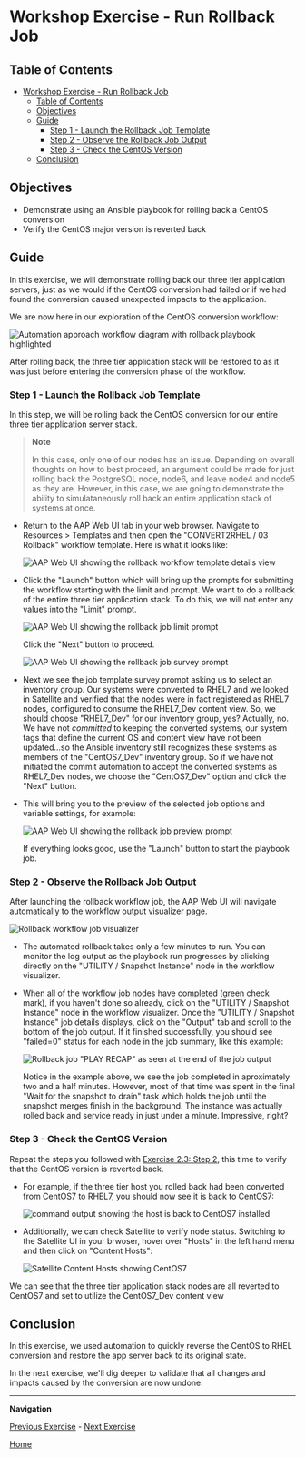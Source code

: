 # Workshop Exercise - Run Rollback Job

## Table of Contents

- [Workshop Exercise - Run Rollback Job](#workshop-exercise---run-rollback-job)
  - [Table of Contents](#table-of-contents)
  - [Objectives](#objectives)
  - [Guide](#guide)
    - [Step 1 - Launch the Rollback Job Template](#step-1---launch-the-rollback-job-template)
    - [Step 2 - Observe the Rollback Job Output](#step-2---observe-the-rollback-job-output)
    - [Step 3 - Check the CentOS Version](#step-3---check-the-centos-version)
  - [Conclusion](#conclusion)

## Objectives

* Demonstrate using an Ansible playbook for rolling back a CentOS conversion
* Verify the CentOS major version is reverted back

## Guide

In this exercise, we will demonstrate rolling back our three tier application servers, just as we would if the CentOS conversion had failed or if we had found the conversion caused unexpected impacts to the application.

We are now here in our exploration of the CentOS conversion workflow:

![Automation approach workflow diagram with rollback playbook highlighted](images/conversion-workflow-hl-rollback.png)

After rolling back, the three tier application stack will be restored to as it was just before entering the conversion phase of the workflow.

### Step 1 - Launch the Rollback Job Template

In this step, we will be rolling back the CentOS conversion for our entire three tier application server stack.

> **Note**
>
> In this case, only one of our nodes has an issue. Depending on overall thoughts on how to best proceed, an argument could be made for just rolling back the PostgreSQL node, node6, and leave node4 and node5 as they are. However, in this case, we are going to demonstrate the ability to simulataneously roll back an entire application stack of systems at once.

- Return to the AAP Web UI tab in your web browser. Navigate to Resources > Templates and then open the "CONVERT2RHEL / 03 Rollback" workflow template. Here is what it looks like:

  ![AAP Web UI showing the rollback workflow template details view](images/rollback_template.png)

- Click the "Launch" button which will bring up the prompts for submitting the workflow starting with the limit and prompt. We want to do a rollback of the entire three tier application stack. To do this, we will not enter any values into the "Limit" prompt.

  ![AAP Web UI showing the rollback job limit prompt](images/rollback_prompts.png)

  Click the "Next" button to proceed.

  ![AAP Web UI showing the rollback job survey prompt](images/rollback_survey.png)

- Next we see the job template survey prompt asking us to select an inventory group. Our systems were converted to RHEL7 and we looked in Satellite and verified that the nodes were in fact registered as RHEL7 nodes, configured to consume the RHEL7_Dev content view. So, we should choose "RHEL7_Dev" for our inventory group, yes? Actually, no. We have not _committed_ to keeping the converted systems, our system tags that define the current OS and content view have not been updated...so the Ansible inventory still recognizes these systems as members of the "CentOS7_Dev" inventory group. So if we have not initiated the commit automation to accept the converted systems as RHEL7_Dev nodes, we choose the "CentOS7_Dev" option and click the "Next" button.

- This will bring you to the preview of the selected job options and variable settings, for example:

  ![AAP Web UI showing the rollback job preview prompt](images/rollback_preview.png)

  If everything looks good, use the "Launch" button to start the playbook job.

### Step 2 - Observe the Rollback Job Output

After launching the rollback workflow job, the AAP Web UI will navigate automatically to the workflow output visualizer page.

  ![Rollback workflow job visualizer](images/rollback_workflow_job_visual.png)

- The automated rollback takes only a few minutes to run. You can monitor the log output as the playbook run progresses by clicking directly on the "UTILITY / Snapshot Instance" node in the workflow visualizer.

- When all of the workflow job nodes have completed (green check mark), if you haven't done so already, click on the "UTILITY / Snapshot Instance" node in the workflow visualizer. Once the "UTILITY / Snapshot Instance" job details displays, click on the "Output" tab and scroll to the bottom of the job output. If it finished successfully, you should see "failed=0" status for each node in the job summary, like this example:

  ![Rollback job "PLAY RECAP" as seen at the end of the job output](images/rollback_job_recap.png)

  Notice in the example above, we see the job completed in aproximately two and a half minutes. However, most of that time was spent in the final "Wait for the snapshot to drain" task which holds the job until the snapshot merges finish in the background. The instance was actually rolled back and service ready in just under a minute. Impressive, right?

### Step 3 - Check the CentOS Version

Repeat the steps you followed with [Exercise 2.3: Step 2](../2.3-check-upg/README.md#step-2---verify-the-hosts-are-converted-to-next-rhel-version), this time to verify that the CentOS version is reverted back.

- For example, if the three tier host you rolled back had been converted from CentOS7 to RHEL7, you should now see it is back to CentOS7:

  ![command output showing the host is back to CentOS7 installed](images/commands_after_rollback.png)

- Additionally, we can check Satellite to verify node status. Switching to the Satellite UI in your brwoser, hover over "Hosts" in the left hand menu and then click on "Content Hosts":

  ![Satellite Content Hosts showing CentOS7](images/rollback_satellite_content_hosts.png)

We can see that the three tier application stack nodes are all reverted to CentOS7 and set to utilize the CentOS7_Dev content view

## Conclusion

In this exercise, we used automation to quickly reverse the CentOS to RHEL conversion and restore the app server back to its original state.

In the next exercise, we'll dig deeper to validate that all changes and impacts caused by the conversion are now undone.

---

**Navigation**

[Previous Exercise](../3.1-error-condition/README.md) - [Next Exercise](../3.3-check-undo/README.md)

[Home](../README.md)
